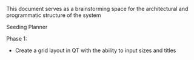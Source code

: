 This document serves as a brainstorming space for the architectural and programmatic structure of the system 

Seeding Planner

Phase 1:
- Create a grid layout in QT with the ability to input sizes and titles
